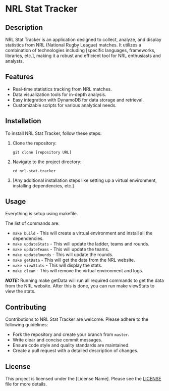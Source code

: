 
# NRL Stat Tracker

## Description
NRL Stat Tracker is an application designed to collect, analyze, and display statistics from NRL (National Rugby League) matches. It utilizes a combination of technologies including [specific languages, frameworks, libraries, etc.], making it a robust and efficient tool for NRL enthusiasts and analysts.

## Features
- Real-time statistics tracking from NRL matches.
- Data visualization tools for in-depth analysis.
- Easy integration with DynamoDB for data storage and retrieval.
- Customizable scripts for various analytical needs.

## Installation
To install NRL Stat Tracker, follow these steps:

1. Clone the repository:
   ```
   git clone [repository URL]
   ```
2. Navigate to the project directory:
   ```
   cd nrl-stat-tracker
   ```
3. [Any additional installation steps like setting up a virtual environment, installing dependencies, etc.]

## Usage
Everything is setup using makefile.

The list of commands are:
- `make build` - This will create a virtual environment and install all the dependencies.
- `make updateStats` - This will update the ladder, teams and rounds.
- `make updateTeams` - This will update the teams.
- `make updateRounds` - This will update the rounds.
- `make getData` - This will get the data from the NRL website.
- `make viewStats` - This will display the stats.
- `make clean` - This will remove the virtual environment and logs.


**_NOTE:_** Running make getData will run all required commands to get the data from the NRL website. After this is done, you can run make viewStats to view the stats.

## Contributing
Contributions to NRL Stat Tracker are welcome. Please adhere to the following guidelines:

- Fork the repository and create your branch from `master`.
- Write clear and concise commit messages.
- Ensure code style and quality standards are maintained.
- Create a pull request with a detailed description of changes.

## License
This project is licensed under the [License Name]. Please see the [LICENSE](LICENSE) file for more details.
